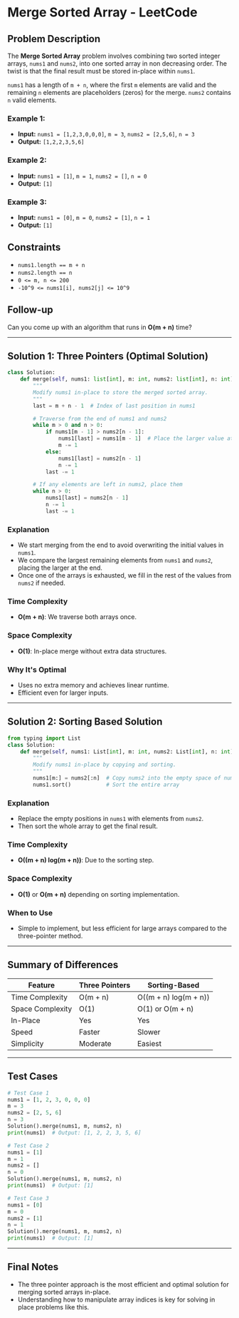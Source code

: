 # Merge Sorted Array - LeetCode

## Problem Description

The **Merge Sorted Array** problem involves combining two sorted integer arrays, `nums1` and `nums2`, into one sorted array in non decreasing order. The twist is that the final result must be stored in-place within `nums1`.

`nums1` has a length of `m + n`, where the first `m` elements are valid and the remaining `n` elements are placeholders (zeros) for the merge. `nums2` contains `n` valid elements.

### Example 1:

* **Input:** `nums1 = [1,2,3,0,0,0]`, `m = 3`, `nums2 = [2,5,6]`, `n = 3`
* **Output:** `[1,2,2,3,5,6]`

### Example 2:

* **Input:** `nums1 = [1]`, `m = 1`, `nums2 = []`, `n = 0`
* **Output:** `[1]`

### Example 3:

* **Input:** `nums1 = [0]`, `m = 0`, `nums2 = [1]`, `n = 1`
* **Output:** `[1]`

## Constraints

* `nums1.length == m + n`
* `nums2.length == n`
* `0 <= m, n <= 200`
* `-10^9 <= nums1[i], nums2[j] <= 10^9`

## Follow-up

Can you come up with an algorithm that runs in **O(m + n)** time?

---

## Solution 1: Three Pointers (Optimal Solution)

```python
class Solution:
    def merge(self, nums1: list[int], m: int, nums2: list[int], n: int) -> None:
        """
        Modify nums1 in-place to store the merged sorted array.
        """
        last = m + n - 1  # Index of last position in nums1

        # Traverse from the end of nums1 and nums2
        while m > 0 and n > 0:
            if nums1[m - 1] > nums2[n - 1]:
                nums1[last] = nums1[m - 1]  # Place the larger value at the end
                m -= 1
            else:
                nums1[last] = nums2[n - 1]
                n -= 1
            last -= 1

        # If any elements are left in nums2, place them
        while n > 0:
            nums1[last] = nums2[n - 1]
            n -= 1
            last -= 1
```

### Explanation

* We start merging from the end to avoid overwriting the initial values in `nums1`.
* We compare the largest remaining elements from `nums1` and `nums2`, placing the larger at the end.
* Once one of the arrays is exhausted, we fill in the rest of the values from `nums2` if needed.

### Time Complexity

* **O(m + n)**: We traverse both arrays once.

### Space Complexity

* **O(1)**: In-place merge without extra data structures.

### Why It's Optimal

* Uses no extra memory and achieves linear runtime.
* Efficient even for larger inputs.

---

## Solution 2: Sorting Based Solution

```python
from typing import List
class Solution:
    def merge(self, nums1: List[int], m: int, nums2: List[int], n: int) -> None:
        """
        Modify nums1 in-place by copying and sorting.
        """
        nums1[m:] = nums2[:n]  # Copy nums2 into the empty space of nums1
        nums1.sort()           # Sort the entire array
```

### Explanation

* Replace the empty positions in `nums1` with elements from `nums2`.
* Then sort the whole array to get the final result.

### Time Complexity

* **O((m + n) log(m + n))**: Due to the sorting step.

### Space Complexity

* **O(1)** or **O(m + n)** depending on sorting implementation.

### When to Use

* Simple to implement, but less efficient for large arrays compared to the three-pointer method.

---

## Summary of Differences

| Feature          | Three Pointers | Sorting-Based         |
| ---------------- | -------------- | --------------------- |
| Time Complexity  | O(m + n)       | O((m + n) log(m + n)) |
| Space Complexity | O(1)           | O(1) or O(m + n)      |
| In-Place         | Yes            | Yes                   |
| Speed            | Faster         | Slower                |
| Simplicity       | Moderate       | Easiest               |

---

## Test Cases

```python
# Test Case 1
nums1 = [1, 2, 3, 0, 0, 0]
m = 3
nums2 = [2, 5, 6]
n = 3
Solution().merge(nums1, m, nums2, n)
print(nums1)  # Output: [1, 2, 2, 3, 5, 6]

# Test Case 2
nums1 = [1]
m = 1
nums2 = []
n = 0
Solution().merge(nums1, m, nums2, n)
print(nums1)  # Output: [1]

# Test Case 3
nums1 = [0]
m = 0
nums2 = [1]
n = 1
Solution().merge(nums1, m, nums2, n)
print(nums1)  # Output: [1]
```

---

## Final Notes

* The three pointer approach is the most efficient and optimal solution for merging sorted arrays in-place.
* Understanding how to manipulate array indices is key for solving in place problems like this.
